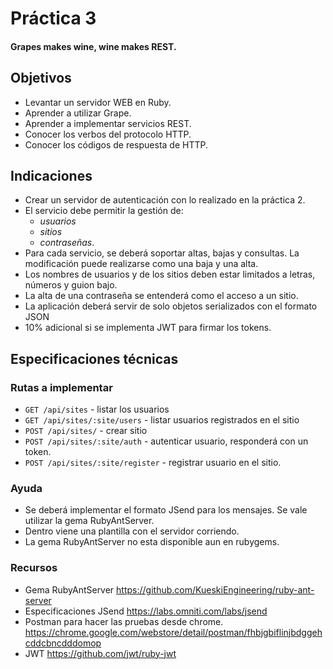 # Práctica 3
#### Grapes makes wine, wine makes REST.

## Objetivos
- Levantar un servidor WEB en Ruby.
- Aprender a utilizar Grape.
- Aprender a implementar servicios REST.
- Conocer los verbos del protocolo HTTP.
- Conocer los códigos de respuesta de HTTP.

## Indicaciones
- Crear un servidor de autenticación con lo realizado en la práctica 2.
- El servicio debe permitir la gestión de:
    - *usuarios*
    - *sitios*
    - *contraseñas*.
- Para cada servicio, se deberá soportar altas, bajas y consultas. La modificación puede realizarse como una baja y una alta.
- Los nombres de usuarios y de los sitios deben estar limitados a letras, números y guion bajo.
- La alta de una contraseña se entenderá como el acceso a un sitio.
- La aplicación deberá servir de solo objetos serializados con el formato JSON
- 10% adicional si se implementa JWT para firmar los tokens.

## Especificaciones técnicas
### Rutas a implementar
- `GET /api/sites` - listar los usuarios
- `GET /api/sites/:site/users` - listar usuarios registrados en el sitio
- `POST /api/sites/` - crear sitio
- `POST /api/sites/:site/auth` - autenticar usuario, responderá con un token.
- `POST /api/sites/:site/register` - registrar usuario en el sitio.
### Ayuda
- Se deberá implementar el formato JSend para los mensajes. Se vale utilizar la gema RubyAntServer.
- Dentro viene una plantilla con el servidor corriendo.
- La gema RubyAntServer no esta disponible aun en rubygems.


### Recursos
- Gema RubyAntServer https://github.com/KueskiEngineering/ruby-ant-server
- Especificaciones JSend https://labs.omniti.com/labs/jsend
- Postman para hacer las pruebas desde chrome. https://chrome.google.com/webstore/detail/postman/fhbjgbiflinjbdggehcddcbncdddomop
- JWT https://github.com/jwt/ruby-jwt
